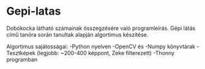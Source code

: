 # Gepi-latas
Dobókocka látható számainak összegzésére való programleírás.
Gépi látás című tanóra során tanultak alapján algortimus készítése.

Algortimus sajátosságai:
-Python nyelven
-OpenCV és
-Numpy könyvtárak
-Tesztképek (legjobb: ~200-400 képpont, Zeke filterezett)
-Thonny programban
